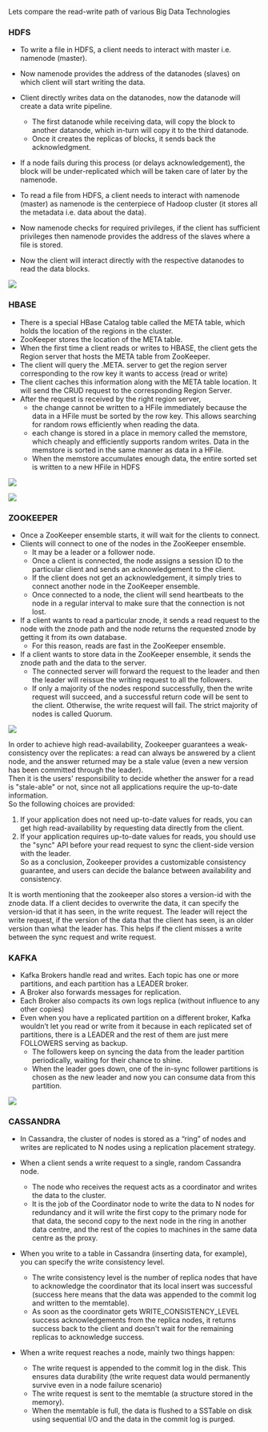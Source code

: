 Lets compare the read-write path of various Big Data Technologies

### HDFS

* To write a file in HDFS, a client needs to interact with master i.e. namenode (master).  
* Now namenode provides the address of the datanodes (slaves) on which client will start writing the data. 
* Client directly writes data on the datanodes, now the datanode will create a data write pipeline.
  * The first datanode while receiving data, will copy the block to another datanode, which in-turn will  copy it to the third datanode.
  * Once it creates the replicas of blocks, it sends back the acknowledgment.
* If a node fails during this process (or delays acknowledgement), the block will be under-replicated which will be taken care of later by the namenode.


* To read a file from HDFS, a client needs to interact with namenode (master) as namenode is the centerpiece of Hadoop cluster (it stores all the metadata i.e. data about the data).
* Now namenode checks for required privileges, if the client has sufficient privileges then namenode provides the address of the slaves where a file is stored.
*  Now the client will interact directly with the respective datanodes to read the data blocks.

![](hadoop.png)

### HBASE

* There is a special HBase Catalog table called the META table, which holds the location of the regions in the cluster.
* ZooKeeper stores the location of the META table.
* When the first time a client reads or writes to HBASE, the client gets the Region server that hosts the META table from ZooKeeper.
* The client will query the .META. server to get the region server corresponding to the row key it wants to access (read or write)
* The client caches this information along with the META table location. It will send the CRUD request to the corresponding Region Server.
* After the request is received by the right region server, 
  * the change cannot be written to a HFile immediately because the data in a HFile must be sorted by the row key. This allows searching for random rows efficiently when reading the data.
  * each change is stored in a place in memory called the memstore, which cheaply and efficiently supports random writes. Data in the memstore is sorted in the same manner as data in a HFile.
  *  When the memstore accumulates enough data, the entire sorted set is written to a new HFile in HDFS

![](hbase.png)

![](hbase2.png)

### ZOOKEEPER
* Once a ZooKeeper ensemble starts, it will wait for the clients to connect.
* Clients will connect to one of the nodes in the ZooKeeper ensemble.
  * It may be a leader or a follower node.
  * Once a client is connected, the node assigns a session ID to the particular client and sends an acknowledgement to the client.
  * If the client does not get an acknowledgement, it simply tries to connect another node in the ZooKeeper ensemble.
  * Once connected to a node, the client will send heartbeats to the node in a regular interval to make sure that the connection is not lost.
* If a client wants to read a particular znode, it sends a read request to the node with the znode path and the node returns the requested znode by getting it from its own database.
  * For this reason, reads are fast in the ZooKeeper ensemble.
* If a client wants to store data in the ZooKeeper ensemble, it sends the znode path and the data to the server.
  * The connected server will forward the request to the leader and then the leader will reissue the writing request to all the followers.
  * If only a majority of the nodes respond successfully, then the write request will succeed, and a successful return code will be sent to the client. Otherwise, the write request will fail. The strict majority of nodes is called Quorum.

![](zookeeper.png)

In order to achieve high read-availability, Zookeeper guarantees a weak-consistency over the replicates: a read can always be answered by a client node, and the answer returned may be a stale value (even a new version has been committed through the leader).  
Then it is the users' responsibility to decide whether the answer for a read is "stale-able" or not, since not all applications require the up-to-date information.   
So the following choices are provided:
1) If your application does not need up-to-date values for reads, you can get high read-availability by requesting data directly from the client.
2) If your application requires up-to-date values for reads, you should use the "sync" API before your read request to sync the client-side version with the leader.  
So as a conclusion, Zookeeper provides a customizable consistency guarantee, and users can decide the balance between availability and consistency.


It is worth mentioning that the zookeeper also stores a version-id with the znode data. If a client decides to overwrite the data, it can specify the version-id that it has seen, in the write request. The leader will reject the write request, if the version of the data that the client has seen, is an older version than what the leader has. This helps if the client misses a write between the sync request and write request.


### KAFKA
* Kafka Brokers handle read and writes. Each topic has one or more partitions, and each partition has a LEADER broker. 
* A Broker also forwards messages for replication.
* Each Broker also compacts its own logs replica (without influence to any other copies)
* Even when you have a replicated partition on a different broker, Kafka wouldn’t let you read or write from it because in each replicated set of partitions, there is a LEADER and the rest of them are just mere FOLLOWERS serving as backup. 
  * The followers keep on syncing the data from the leader partition periodically, waiting for their chance to shine.
  * When the leader goes down, one of the in-sync follower partitions is chosen as the new leader and now you can consume data from this partition.

![](kafka.png)

### CASSANDRA
* In Cassandra, the cluster of nodes is stored as a “ring” of nodes and writes are replicated to N nodes using a replication placement strategy.
* When a client sends a write request to a single, random Cassandra node. 
  * The node who receives the request acts as a coordinator and writes the data to the cluster. 
  * It is the job of the Coordinator node to write the data to N nodes for redundancy and it will write the first copy to the primary node for that data, the second copy to the next node in the ring in another data centre, and the rest of the copies to machines in the same data centre as the proxy.
* When you write to a table in Cassandra (inserting data, for example), you can specify the write consistency level.
  *  The write consistency level is the number of replica nodes that have to acknowledge the coordinator that its local insert was successful (success here means that the data was appended to the commit log and written to the memtable). 
  * As soon as the coordinator gets WRITE_CONSISTENCY_LEVEL success acknowledgements from the replica nodes, it returns success back to the client and doesn't wait for the remaining replicas to acknowledge success.
  
* When a write request reaches a node, mainly two things happen:
  * The write request is appended to the commit log in the disk. This ensures data durability (the write request data would permanently survive even in a node failure scenario)
  * The write request is sent to the memtable (a structure stored in the memory).
  * When the memtable is full, the data is flushed to a SSTable on disk using sequential I/O and the data in the commit log is purged.